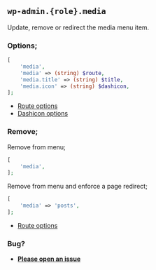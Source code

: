 ## `wp-admin.{role}.media`

Update, remove or redirect the media menu item.

### Options;

```php
[
    'media',
    'media' => (string) $route,
    'media.title' => (string) $title,
    'media.icon' => (string) $dashicon,
];
```

* [Route options](../route-options.md)
* [Dashicon options](https://developer.wordpress.org/resource/dashicons/#editor-customchar)

### Remove;

Remove from menu;

```php
[
    'media',
];
```

Remove from menu and enforce a page redirect;

```php
[
    'media' => 'posts',
];
```

* [Route options](../route-options.md)

### Bug?

* **[Please open an issue](https://github.com/soberwp/intervention/issues/new?title=[wp-admin.media]&labels=bug&assignees=darrenjacoby)**
